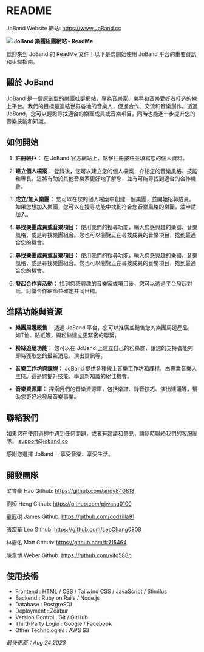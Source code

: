 # README

JoBand
Website 網站: https://www.JoBand.cc

![](https://hackmd.io/_uploads/S1wM-jEp2.jpg)
**JoBand 樂團組團網站 - ReadMe**

歡迎來到 JoBand 的 ReadMe 文件！以下是您開始使用 JoBand 平台的重要資訊和步驟指南。

## 關於 JoBand

JoBand 是一個原創型的樂團社群網站，專為音樂家、樂手和音樂愛好者打造的線上平台。我們的目標是連結世界各地的音樂人，促進合作、交流和音樂創作。透過 JoBand，您可以輕鬆尋找適合的樂團成員或音樂項目，同時也能進一步提升您的音樂技能和知識。

## 如何開始

1. **註冊帳戶：** 在 JoBand 官方網站上，點擊註冊按鈕並填寫您的個人資料。

2. **建立個人檔案：** 登錄後，您可以建立您的個人檔案，介紹您的音樂風格、技能和專長。這將有助於其他音樂家更好地了解您，並有可能尋找到適合的合作機會。
3. **成立/加入樂團：** 您可以在您的個人檔案中創建一個樂團，並開始招募成員。如果您想加入樂團，您可以在搜尋功能中找到符合您音樂風格的樂團，並申請加入。
4. **尋找樂團成員或音樂項目：** 使用我們的搜尋功能，輸入您感興趣的樂器、音樂風格，或是尋找樂團組合。您也可以瀏覽正在尋找成員的音樂項目，找到最適合您的機會。

3. **尋找樂團成員或音樂項目：** 使用我們的搜尋功能，輸入您感興趣的樂器、音樂風格，或是尋找樂團組合。您也可以瀏覽正在尋找成員的音樂項目，找到最適合您的機會。

4. **發起合作與活動：** 找到您感興趣的音樂家或項目後，您可以透過平台發起對話，討論合作細節並確定共同目標。

## 進階功能與資源

- **樂團周邊販售：** 透過 JoBand 平台，您可以推廣並銷售您的樂團周邊產品，如T恤、貼紙等，與粉絲建立更緊密的聯繫。

- **粉絲追隨功能：** 您可以在 JoBand 上建立自己的粉絲群，讓您的支持者能夠即時獲取您的最新消息、演出資訊等。

- **音樂工作坊與課程：** JoBand 提供各種線上音樂工作坊和課程，由專業音樂人主持。這是您提升技能、學習新知識的絕佳機會。

- **音樂資源庫：** 探索我們的音樂資源庫，包括樂譜、錄音技巧、演出建議等，幫助您更好地發展音樂事業。

## 聯絡我們

如果您在使用過程中遇到任何問題，或者有建議和意見，請隨時聯絡我們的客服團隊。 support@joband.co

感謝您選擇 JoBand！
享受音樂、享受生活。

## 開發團隊
梁育豪 Hao
Github: https://github.com/andy840818

劉姮 Heng
Github: https://github.com/pjwang0109

童冠硯 James
Github: https://github.com/codzilla91

張宏華 Leo
Github: https://github.com/LeoChang0808

林靂佑 Matt
Github: https://github.com/fr715464

陳韋博 Weber
Github: https://github.com/vito588p

## 使用技術
* Frontend : HTML / CSS / Tailwind CSS / JavaScript / Stimilus
* Backend : Ruby on Rails / Node.js
* Database : PostgreSQL
* Deployment : Zeabur
* Version Control : Git / GitHub
* Third-Party Login : Google / Facebook
* Other Technologies : AWS S3


*最後更新：Aug 24 2023*